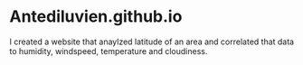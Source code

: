 # Antediluvien.github.io

I created a website that anaylzed latitude of an area and correlated that data to humidity, windspeed, temperature and cloudiness.
